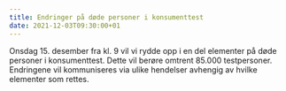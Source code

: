 ```yaml
---
title: Endringer på døde personer i konsumenttest
date: 2021-12-03T09:30:00+01
---
```


Onsdag 15. desember fra kl. 9 vil vi rydde opp i en del elementer på døde personer i konsumenttest. Dette vil berøre omtrent 85.000 testpersoner. Endringene vil kommuniseres via ulike hendelser avhengig av hvilke elementer som rettes. 
